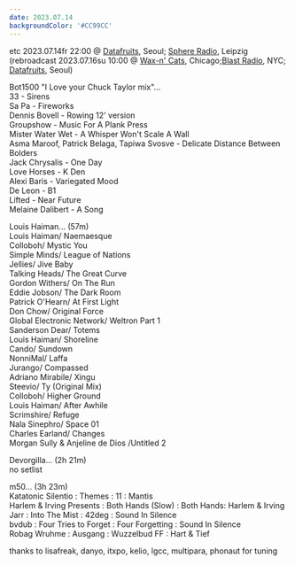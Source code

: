 ```yaml
---
date: 2023.07.14
backgroundColor: '#CC99CC'
---
```


etc 2023.07.14fr 22:00 @ [Datafruits](http://www.datafruits.fm/), Seoul; [Sphere Radio](http://www.sphere-radio.net/), Leipzig  
(rebroadcast 2023.07.16su 10:00 @ [Wax-n' Cats](http://www.twitch.tv/waxncats), Chicago;[Blast Radio](https://blastradio.com/kimochisound), NYC; [Datafruits](http://www.datafruits.fm/), Seoul)  

Bot1500 "I Love your Chuck Taylor mix"...  
33 - Sirens  
Sa Pa - Fireworks  
Dennis Bovell - Rowing 12' version  
Groupshow - Music For A Plank Press  
Mister Water Wet - A Whisper Won't Scale A Wall  
Asma Maroof, Patrick Belaga, Tapiwa Svosve - Delicate Distance Between  
Bolders  
Jack Chrysalis - One Day  
Love Horses - K Den  
Alexi Baris - Variegated Mood  
De Leon - B1  
Lifted - Near Future  
Melaine Dalibert - A Song  

Louis Haiman... (57m)  
Louis Haiman/ Naemaesque  
Colloboh/ Mystic You  
Simple Minds/ League of Nations  
Jellies/ Jive Baby  
Talking Heads/ The Great Curve  
Gordon Withers/ On The Run  
Eddie Jobson/ The Dark Room  
Patrick O'Hearn/ At First Light  
Don Chow/ Original Force  
Global Electronic Network/ Weltron Part 1  
Sanderson Dear/ Totems  
Louis Haiman/ Shoreline  
Cando/ Sundown  
NonniMal/ Laffa  
Jurango/ Compassed  
Adriano Mirabile/ Xingu  
Steevio/ Ty (Original Mix)  
Colloboh/ Higher Ground  
Louis Haiman/ After Awhile  
Scrimshire/ Refuge  
Nala Sinephro/ Space 01  
Charles Earland/ Changes  
Morgan Sully & Anjeline de Dios /Untitled 2  

Devorgilla... (2h 21m)  
no setlist  

m50... (3h 23m)  
Katatonic Silentio : Themes : 11 : Mantis  
Harlem & Irving Presents : Both Hands (Slow) : Both Hands: Harlem & Irving  
Jarr : Into The Mist : 42deg : Sound In Silence  
bvdub : Four Tries to Forget : Four Forgetting : Sound In Silence  
Robag Wruhme : Ausgang : Wuzzelbud FF : Hart & Tief  

thanks to lisafreak, danyo, itxpo, kelio, lgcc, multipara, phonaut for tuning